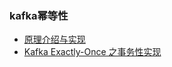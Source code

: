 ### kafka幂等性
- [原理介绍与实现](http://matt33.com/2018/10/24/kafka-idempotent/)
- [Kafka Exactly-Once 之事务性实现](http://matt33.com/2018/11/04/kafka-transaction/)